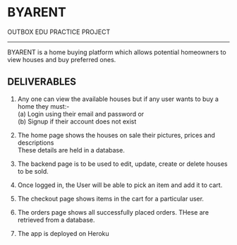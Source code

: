 # BYARENT
OUTBOX EDU PRACTICE PROJECT
***
BYARENT is a home buying platform which allows potential homeowners to view houses and buy
preferred ones.

## DELIVERABLES
 1. Any one can view the available houses but if any user wants to buy a home they must:-  
     (a) Login using their email and password or  
     (b) Signup if their account does not exist 
     
 2. The home page shows the houses on sale their pictures, prices and descriptions  
    These details are held in a database.  
 3. The backend page is to be used to edit, update, create or delete houses to be sold.
 
 4. Once logged in, the User will be able to pick an item and add it to cart.  
 
 5. The checkout page shows items in the cart for a particular user. 
 
 6. The orders page shows all successfully placed orders. THese are retrieved from a database. 
 
 7. The app is deployed on Heroku